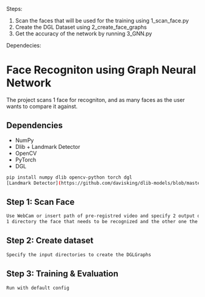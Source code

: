
Steps:
1. Scan the faces that will be used for the training using 1_scan_face.py
2. Create the DGL Dataset using 2_create_face_graphs
3. Get the accuracy of the network by running 3_GNN.py

Dependecies:

Face Recogniton using Graph Neural Network
=====================================
The project scans 1 face for recogniton, and as many faces as the user wants to compare it against.


Dependencies
--------------
* NumPy
* Dlib + Landmark Detector
* OpenCV
* PyTorch
* DGL

```bash
pip install numpy dlib opencv-python torch dgl
[Landmark Detector](https://github.com/davisking/dlib-models/blob/master/shape_predictor_68_face_landmarks.dat.bz2)
```

Step 1: Scan Face
----------------------
```bash
Use WebCam or insert path of pre-registred video and specify 2 output directories.
1 directory the face that needs to be recognized and the other one the faces used for comparison.
```

Step 2: Create dataset 
----------------------
```bash
Specify the input directories to create the DGLGraphs
```

Step 3: Training & Evaluation
----------------------
```bash
Run with default config
```
